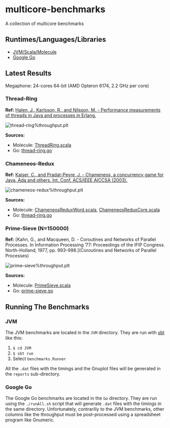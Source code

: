 # multicore-benchmarks

A collection of multicore benchmarks

## Runtimes/Languages/Libraries

- [JVM/Scala/Molecule](https://github.com/molecule-labs/molecule#molecule)
- [Google Go](http://golang.org/)

## Latest Results

Megaphone: 24-cores 64-bit (AMD Opteron 6174, 2.2 GHz per core)

### Thread-Ring

**Ref:** [Halen, J., Karlsson, R., and Nilsson, M. - Performance measurements of threads in Java and processes in Erlang.](http://www.sics.se/~joe/ericsson/du98024.htm)

![thread-ring%throughput.plt](https://raw.github.com/sbocq/multicore-benchmarks/master/reports/megaphone/comparison/thread-ring.png)

**Sources:** 
- Molecule: [ThreadRing.scala](https://github.com/sbocq/multicore-benchmarks/blob/master/JVM/src/main/scala/benchmarks/molecule/ThreadRing.scala)
- Go: [thread-ring.go](ttps://github.com/sbocq/multicore-benchmarks/blob/master/Go/thread-ring.go)

### Chameneos-Redux

**Ref:** [Kaiser, C., and Pradat-Peyre, J. - Chameneos, a concurrency game for Java, Ada and others. Int.
Conf. ACS/IEEE AICCSA (2003).](http://cedric.cnam.fr/fichiers/RC474.pdf)

![chameneos-redux%throughput.plt](https://raw.github.com/sbocq/multicore-benchmarks/master/reports/megaphone/comparison/chameneos-redux.png)

**Sources:** 
- Molecule: [ChameneosReduxWord.scala](https://github.com/sbocq/multicore-benchmarks/blob/master/JVM/src/main/scala/benchmarks/molecule/ChameneosReduxWord.scala), [ChameneosReduxCore.scala](https://github.com/sbocq/multicore-benchmarks/blob/master/JVM/src/main/scala/benchmarks/molecule/ChameneosReduxCore.scala)
- Go: [thread-ring.go](ttps://github.com/sbocq/multicore-benchmarks/blob/master/Go/chameneos-redux.go)

### Prime-Sieve (N=150000)

**Ref:** [Kahn, G., and Macqueen, D. - Coroutines and Networks of Parallel Processes. In Information Processing ’77: Proceedings of the IFIP Congress. North-Holland, 1977, pp. 993–998.](Coroutines and Networks of Parallel Processes)

![prime-sieve%throughput.plt](https://raw.github.com/sbocq/multicore-benchmarks/master/reports/megaphone/comparison/prime-sieve.png)

**Sources:** 
- Molecule: [PrimeSieve.scala](https://github.com/sbocq/multicore-benchmarks/blob/master/JVM/src/main/scala/benchmarks/molecule/PrimeSieve.scala)
- Go: [prime-sieve.go](ttps://github.com/sbocq/multicore-benchmarks/blob/master/Go/prime-sieve.go)

## Running The Benchmarks

### JVM

The JVM benchmarks are located in the `JVM` directory. They are run with [sbt](http://www.scala-sbt.org/release/docs/Getting-Started/Setup) like this:

1. `$ cd JVM`
2. `$ sbt run`
3. Select `benchmarks.Runner`

All the `.dat` files with the timings and the Gnuplot files will be generated in the `reports` sub-directory.

### Google Go

The Google Go benchmarks are located in the `Go` directory. They are run using the `./runAll.sh` script that will generate `.dat` files with the timings in the same directory. Unfortunately, contrariliy to the JVM benchmarks, other columns like the throughput must be post-processed using a spreadsheet program like Gnumeric.